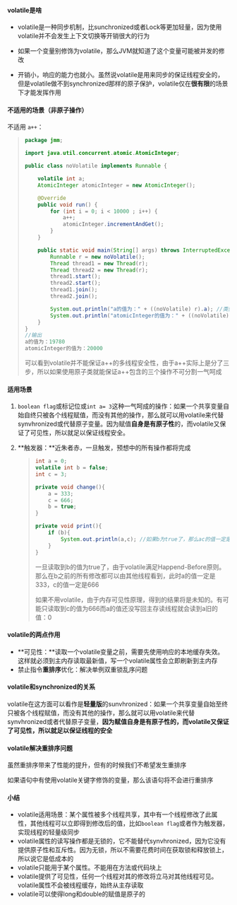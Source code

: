 #### volatile是啥

- volatile是一种同步机制，比sunchronized或者Lock等更加轻量，因为使用volatile并不会发生上下文切换等开销很大的行为

- 如果一个变量别修饰为volatile，那么JVM就知道了这个变量可能被并发的修改

- 开销小，响应的能力也就小。虽然说volatile是用来同步的保证线程安全的，但是volatile做不到synchronized那样的原子保护，volatile仅在**很有限**的场景下才能发挥作用

#### 不适用的场景（非原子操作）

不适用 `a++`：

> ```java
> package jmm;
> 
> import java.util.concurrent.atomic.AtomicInteger;
> 
> public class noVolatile implements Runnable {
> 
>     volatile int a;
>     AtomicInteger atomicInteger = new AtomicInteger();
> 
>     @Override
>     public void run() {
>         for (int i = 0; i < 10000 ; i++) {
>             a++;
>             atomicInteger.incrementAndGet();
>         }
>     }
> 
>     public static void main(String[] args) throws InterruptedException {
>         Runnable r = new noVolatile();
>         Thread thread1 = new Thread(r);
>         Thread thread2 = new Thread(r);
>         thread1.start();
>         thread2.start();
>         thread1.join();
>         thread2.join();
> 
>         System.out.println("a的值为：" + ((noVolatile) r).a); //类型转换
>         System.out.println("atomicInteger的值为：" + ((noVolatile) r).atomicInteger.get());
>     }
> }
> //输出
> a的值为：19780
> atomicInteger的值为：20000
> ```
>
> 可以看到volatile并不能保证a++的多线程安全性，由于a++实际上是分了三步，所以如果使用原子类就能保证a++包含的三个操作不可分割一气呵成

#### 适用场景

1. `boolean flag`或标记位或`int a= 3`这种一气呵成的操作：如果一个共享变量自始自终只被各个线程赋值，而没有其他的操作，那么就可以用volatile来代替synvhronized或代替原子变量。因为赋值**自身是有原子性**的，而volatile又保证了可见性，所以就足以保证线程安全。

2. **触发器：**近朱者赤，一旦触发，预想中的所有操作都将完成

   > ```java
   > int a = 0;
   > volatile int b = false;
   > int c = 3;
   > 
   > private void change(){
   >     a = 333;
   >     c = 666;
   >     b = true;
   > }
   > 
   > private void print(){
   >     if (b){
   >         System.out.println(a,c); //如果b为true了，那么ac的值一定是修改后的
   >     }
   > }
   > ```
   >
   > 一旦读取到b的值为true了，由于volatile满足Happend-Before原则。那么在b之前的所有修改都可以由其他线程看到，此时a的值一定是333，c的值一定是666
   >
   > 如果不用volatile，由于内存可见性原理，得到的结果将是未知的。有可能只读取到c的值为666而a的值还没写回主存读线程就会读到a旧的值：0

#### volatile的两点作用

- **可见性：**读取一个volatile变量之前，需要先使用响应的本地缓存失效。这样就必须到主内存读取最新值，写一个volatile属性会立即刷新到主内存
- 禁止指令**重排序**优化：解决单例双重锁乱序问题

#### volatile和synchronized的关系

volatile在这方面可以看作是**轻量版**的sunvhronized：如果一个共享变量自始至终只被各个线程赋值，而没有其他的操作，那么就可以用volatile来代替synvhronized或者代替原子变量，**因为赋值自身是有原子性的，而volatile又保证了可见性，所以就足以保证线程的安全**



#### volatile解决重排序问题

虽然重排序带来了性能的提升，但有的时候我们不希望发生重排序

如果语句中有使用volatile关键字修饰的变量，那么该语句将不会进行重排序

#### 小结

- volatile适用场景：某个属性被多个线程共享，其中有一个线程修改了此属性，其他线程可以立即得到修改后的值，比如`boolean flag`或者作为触发器，实现线程的轻量级同步
- volatile属性的读写操作都是无锁的，它不能替代synvhronized，因为它没有提供原子性和互斥性。因为无锁，所以不需要花费时间在获取锁和释放锁上，所以说它是低成本的
- volatile只能用于某个属性。不能用在方法或代码块上
- volatile提供了可见性，任何一个线程对其的修改将立马对其他线程可见。volatile属性不会被线程缓存，始终从主存读取
- volatile可以使得long和double的赋值是原子的

